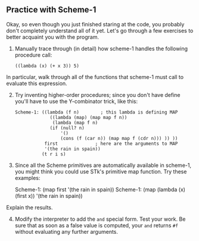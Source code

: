 ## Practice with Scheme-1

Okay, so even though you just finished staring at the code, you probably don't
completely understand all of it yet. Let's go through a few exercises to
better acquaint you with the program.

  1. Manually trace through (in detail) how scheme-1 handles the following procedure call:  

    
         ((lambda (x) (+ x 3)) 5)

In particular, walk through all of the functions that scheme-1 must call to
evaluate this expression.

  2. Try inventing higher-order procedures; since you don't have define you'll have to use the Y-combinator trick, like this: 
    
         Scheme-1: ((lambda (f n)        ; this lambda is defining MAP 
                      ((lambda (map) (map map f n)) 
                       (lambda (map f n) 
                      (if (null? n) 
                          '() 
                          (cons (f (car n)) (map map f (cdr n))) )) )) 
                    first              ; here are the arguments to MAP 
                    '(the rain in spain)) 
                   (t r i s)
    

  3. Since all the Scheme primitives are automatically available in scheme-1, you might think you could use STk's primitive map function. Try these examples: 
    
        Scheme-1: (map first '(the rain in spain)) 
        Scheme-1: (map (lambda (x) (first x)) '(the rain in spain))
    

Explain the results.

  4. Modify the interpreter to add the `and` special form. Test your work. Be sure that as soon as a false value is computed, your `and` returns `#f` without evaluating any further arguments.

